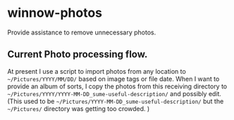 # winnow-photos

Provide assistance to remove unnecessary photos.

## Current Photo processing flow.

At present I use a script to import photos from any location to `~/Pictures/YYYY/MM/DD/` based on image tags or file date. When I want to provide an album of sorts, I copy the photos from this receiving directory to `~/Pictures/YYYY/YYYY-MM-DD_sume-useful-description/` and possibly edit. (This used to be `~/Pictures/YYYY-MM-DD_sume-useful-description/` but the `~/Pictures/` directory was getting too crowded. )
